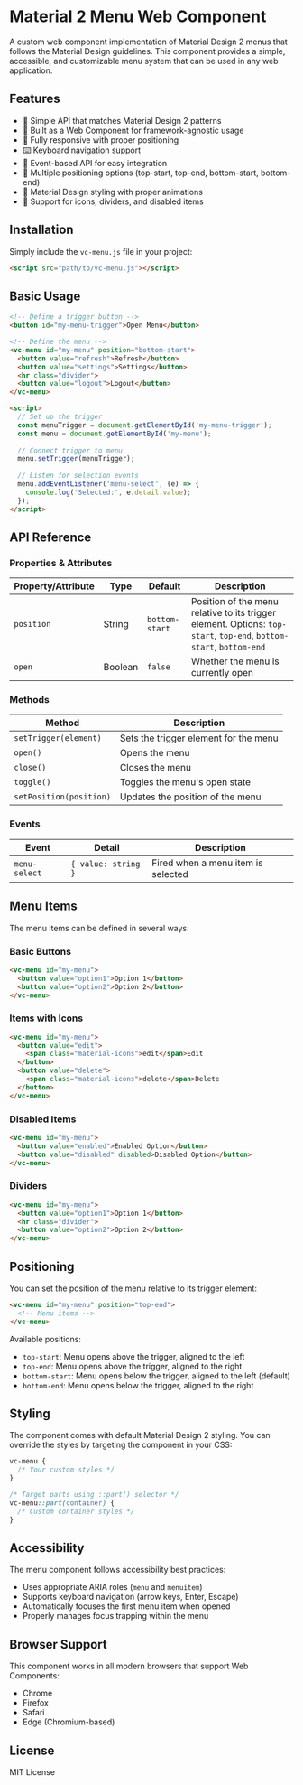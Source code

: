 # Material 2 Menu Web Component

A custom web component implementation of Material Design 2 menus that follows the Material Design guidelines. This component provides a simple, accessible, and customizable menu system that can be used in any web application.

## Features

- 🎯 Simple API that matches Material Design 2 patterns
- 🧩 Built as a Web Component for framework-agnostic usage
- 📱 Fully responsive with proper positioning
- ⌨️ Keyboard navigation support
- 🔄 Event-based API for easy integration
- 📐 Multiple positioning options (top-start, top-end, bottom-start, bottom-end)
- 🎨 Material Design styling with proper animations
- 🧰 Support for icons, dividers, and disabled items

## Installation

Simply include the `vc-menu.js` file in your project:

```html
<script src="path/to/vc-menu.js"></script>
```

## Basic Usage

```html
<!-- Define a trigger button -->
<button id="my-menu-trigger">Open Menu</button>

<!-- Define the menu -->
<vc-menu id="my-menu" position="bottom-start">
  <button value="refresh">Refresh</button>
  <button value="settings">Settings</button>
  <hr class="divider">
  <button value="logout">Logout</button>
</vc-menu>

<script>
  // Set up the trigger
  const menuTrigger = document.getElementById('my-menu-trigger');
  const menu = document.getElementById('my-menu');
  
  // Connect trigger to menu
  menu.setTrigger(menuTrigger);
  
  // Listen for selection events
  menu.addEventListener('menu-select', (e) => {
    console.log('Selected:', e.detail.value);
  });
</script>
```

## API Reference

### Properties & Attributes

| Property/Attribute | Type | Default | Description |
|--------------------|------|---------|-------------|
| `position` | String | `bottom-start` | Position of the menu relative to its trigger element. Options: `top-start`, `top-end`, `bottom-start`, `bottom-end` |
| `open` | Boolean | `false` | Whether the menu is currently open |

### Methods

| Method | Description |
|--------|-------------|
| `setTrigger(element)` | Sets the trigger element for the menu |
| `open()` | Opens the menu |
| `close()` | Closes the menu |
| `toggle()` | Toggles the menu's open state |
| `setPosition(position)` | Updates the position of the menu |

### Events

| Event | Detail | Description |
|-------|--------|-------------|
| `menu-select` | `{ value: string }` | Fired when a menu item is selected |

## Menu Items

The menu items can be defined in several ways:

### Basic Buttons

```html
<vc-menu id="my-menu">
  <button value="option1">Option 1</button>
  <button value="option2">Option 2</button>
</vc-menu>
```

### Items with Icons

```html
<vc-menu id="my-menu">
  <button value="edit">
    <span class="material-icons">edit</span>Edit
  </button>
  <button value="delete">
    <span class="material-icons">delete</span>Delete
  </button>
</vc-menu>
```

### Disabled Items

```html
<vc-menu id="my-menu">
  <button value="enabled">Enabled Option</button>
  <button value="disabled" disabled>Disabled Option</button>
</vc-menu>
```

### Dividers

```html
<vc-menu id="my-menu">
  <button value="option1">Option 1</button>
  <hr class="divider">
  <button value="option2">Option 2</button>
</vc-menu>
```

## Positioning

You can set the position of the menu relative to its trigger element:

```html
<vc-menu id="my-menu" position="top-end">
  <!-- Menu items -->
</vc-menu>
```

Available positions:
- `top-start`: Menu opens above the trigger, aligned to the left
- `top-end`: Menu opens above the trigger, aligned to the right
- `bottom-start`: Menu opens below the trigger, aligned to the left (default)
- `bottom-end`: Menu opens below the trigger, aligned to the right

## Styling

The component comes with default Material Design 2 styling. You can override the styles by targeting the component in your CSS:

```css
vc-menu {
  /* Your custom styles */
}

/* Target parts using ::part() selector */
vc-menu::part(container) {
  /* Custom container styles */
}
```

## Accessibility

The menu component follows accessibility best practices:
- Uses appropriate ARIA roles (`menu` and `menuitem`)
- Supports keyboard navigation (arrow keys, Enter, Escape)
- Automatically focuses the first menu item when opened
- Properly manages focus trapping within the menu

## Browser Support

This component works in all modern browsers that support Web Components:
- Chrome
- Firefox
- Safari
- Edge (Chromium-based)

## License

MIT License